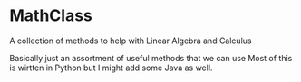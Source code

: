 # MathClass
A collection of methods to help with Linear Algebra and Calculus 

Basically just an assortment of useful methods that we can use
Most of this is wirtten in Python but I might add some Java as well.
